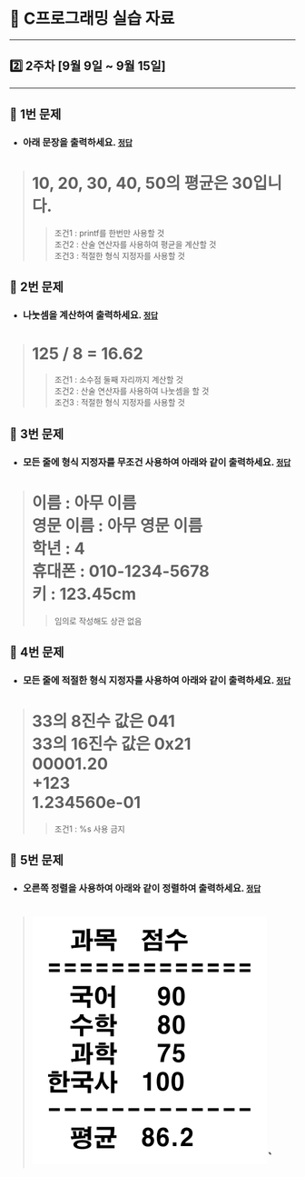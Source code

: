 # 📝 C프로그래밍 실습 자료
<hr/>

## 2️⃣ 2주차 [9월 9일 ~ 9월 15일]
<hr/>

## 📖 1번 문제
- ### 아래 문장을 출력하세요. [`정답`](./practice_1.c)
># 10, 20, 30, 40, 50의 평균은 30입니다.
>>조건1 : printf를 한번만 사용할 것<br>
>>조건2 : 산술 연산자를 사용하여 평균을 계산할 것<br>
>>조건3 : 적절한 형식 지정자를 사용할 것

## 📖 2번 문제
- ### 나눗셈을 계산하여 출력하세요. [`정답`](./practice_2.c)
># 125 / 8 = 16.62
>>조건1 : 소수점 둘째 자리까지 계산할 것<br>
>>조건2 : 산술 연산자를 사용하여 나눗셈을 할 것<br>
>>조건3 : 적절한 형식 지정자를 사용할 것

## 📖 3번 문제
- ### 모든 줄에 형식 지정자를 무조건 사용하여 아래와 같이 출력하세요. [`정답`](./practice_3.c)
># 이름 : 아무 이름<br>영문 이름 : 아무 영문 이름<br>학년 : 4<br>휴대폰 : 010-1234-5678<br>키 : 123.45cm
>>임의로 작성해도 상관 없음

## 📖 4번 문제
- ### 모든 줄에 적절한 형식 지정자를 사용하여 아래와 같이 출력하세요. [`정답`](./practice_4.c)
># 33의 8진수 값은 041<br>33의 16진수 값은 0x21<br>00001.20<br>+123<br>1.234560e-01
>>조건1 : %s 사용 금지<br>

## 📖 5번 문제
- ### 오른쪽 정렬을 사용하여 아래와 같이 정렬하여 출력하세요. [`정답`](./practice_5.c)
># ![img.png](img.png)`